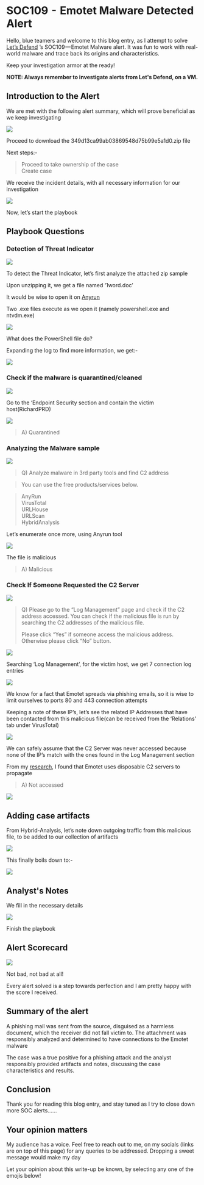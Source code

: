 # SOC109  -  Emotet Malware Detected Alert

Hello, blue teamers and welcome to this blog entry, as I attempt to solve [Let’s Defend](https://letsdefend.io) ’s SOC109 — Emotet Malware alert. It was fun to work with real-world malware and trace back its origins and characteristics.

Keep your investigation armor at the ready!

**NOTE: Always remember to investigate alerts from Let's Defend, on a VM.**

## Introduction to the Alert

We are met with the following alert summary, which will prove beneficial as we keep investigating              &#x20;

&#x20;                              ![](https://cdn-images-1.medium.com/max/1000/1\*XgS2p0b2hXMBxNFR3kztSA.png)

Proceed to download the 349d13ca99ab03869548d75b99e5a1d0.zip file

Next steps:-

> Proceed to take ownership of the case\
> Create case

We receive the incident details, with all necessary information for our investigation

&#x20;                                          ![](https://cdn-images-1.medium.com/max/1000/1\*kpfcJfmbxQQ43mhM0-wwxg.png)

Now, let’s start the playbook

## Playbook Questions

### Detection of Threat Indicator

&#x20;                                         ![](https://cdn-images-1.medium.com/max/1000/1\*kUCe2TDE9fnws5iPZsSBag.png)

To detect the Threat Indicator, let’s first analyze the attached zip sample

Upon unzipping it, we get a file named ‘1word.doc’

It would be wise to open it on [Anyrun](https://any.run)

Two .exe files execute as we open it (namely powershell.exe and ntvdm.exe)

&#x20;                                       ![](https://cdn-images-1.medium.com/max/1000/1\*BVbj\_JZdybf9GdH-oy3G8g.png)

What does the PowerShell file do?

Expanding the log to find more information, we get:-

&#x20;                                       ![](https://cdn-images-1.medium.com/max/1000/1\*SF-g6pRWqN0k6UhlezzBag.png)

### Check if the malware is quarantined/cleaned

&#x20;                                        ![](https://cdn-images-1.medium.com/max/1000/1\*Bo6NtYqBhQI0Mer13U8ApQ.png)

Go to the ‘Endpoint Security section and contain the victim host(RichardPRD)

&#x20;                                        ![](https://cdn-images-1.medium.com/max/1000/1\*twSODZQynhjyCR35088jEQ.png)

> &#x20;A) Quarantined

### Analyzing the Malware sample

&#x20;                                           ![](https://cdn-images-1.medium.com/max/1000/1\*LIiqX2-lB2nel46sLwHY1Q.png)

> Q) Analyze malware in 3rd party tools and find C2 address

> You can use the free products/services below.

> AnyRun\
> VirusTotal\
> URLHouse\
> URLScan\
> HybridAnalysis

Let’s enumerate once more, using Anyrun tool

&#x20;                                             ![](https://cdn-images-1.medium.com/max/1000/1\*SQ6RgKn8gy7zM7djIR3wvw.png)

The file is malicious

> A) Malicious

### Check If Someone Requested the C2 Server

&#x20;                                           ![](https://cdn-images-1.medium.com/max/1000/1\*-RTISL2bHxhEc7pG5EdUog.png)

> Q) Please go to the “Log Management” page and check if the C2 address accessed. You can check if the malicious file is run by searching the C2 addresses of the malicious file.
>
> Please click “Yes” if someone access the malicious address. Otherwise please click “No” button.

&#x20;                                               ![](https://cdn-images-1.medium.com/max/1000/1\*-RTISL2bHxhEc7pG5EdUog.png)

Searching ‘Log Management’, for the victim host, we get 7 connection log entries

&#x20;                                               ![](https://cdn-images-1.medium.com/max/1000/1\*f\_6i3GhAzuTDOrUr51HYAQ.png)

We know for a fact that Emotet spreads via phishing emails, so it is wise to limit ourselves to ports 80 and 443 connection attempts

Keeping a note of these IP’s, let’s see the related IP Addresses that have been contacted from this malicious file(can be received from the ‘Relations’ tab under VirusTotal)

&#x20;                                          ![](https://cdn-images-1.medium.com/max/1000/1\*ejj-X99yh0LNERDenNPIjw.png)

We can safely assume that the C2 Server was never accessed because none of the IP’s match with the ones found in the Log Management section

From my [research](https://www.sentinelone.com/blog/emotet-story-of-disposable-c2-servers/), I found that Emotet uses disposable C2 servers to propagate&#x20;

> A) Not accessed

&#x20;                                            ![](https://cdn-images-1.medium.com/max/1000/1\*C\_Cb69wbYZGTy4U4RLORlQ.png)

## Adding case artifacts&#x20;

From Hybrid-Analysis, let’s note down outgoing traffic from this malicious file, to be added to our collection of artifacts

&#x20;                                              ![](https://cdn-images-1.medium.com/max/1000/1\*w3G-CyjJ9z2aY2EOheeqPw.png)

This finally boils down to:-&#x20;

&#x20;                                             ![](https://cdn-images-1.medium.com/max/1000/1\*1-VachJyqT4Us92WGV2LkA.png)

## Analyst's Notes

We fill in the necessary details&#x20;

&#x20;                                            ![](https://cdn-images-1.medium.com/max/1000/1\*8B2j9K9JURT\_qX1DIP2KpQ.png)

Finish the playbook

## Alert Scorecard

&#x20;                                             ![](https://cdn-images-1.medium.com/max/1000/1\*yi4dzJk-S2Mimdvy3iEOBw.png)

Not bad, not bad at all!

Every alert solved is a step towards perfection and I am pretty happy with the score I received.

## S**ummary of the alert**

A phishing mail was sent from the source, disguised as a harmless document, which the receiver did not fall victim to. The attachment was responsibly analyzed and determined to have connections to the Emotet malware

The case was a true positive for a phishing attack and the analyst responsibly provided artifacts and notes, discussing the case characteristics and results.

## Conclusion

Thank you for reading this blog entry, and stay tuned as I try to close down more SOC alerts……

## Your opinion matters

My audience has a voice. Feel free to reach out to me, on my socials (links are on top of this page) for any queries to be addressed. Dropping a sweet message would make my day

Let your opinion about this write-up be known, by selecting any one of the emojis below!
